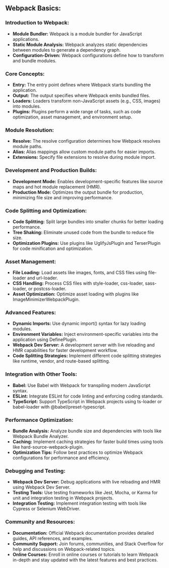 ## Webpack Basics:

### Introduction to Webpack:
- **Module Bundler:** Webpack is a module bundler for JavaScript applications.
- **Static Module Analysis:** Webpack analyzes static dependencies between modules to generate a dependency graph.
- **Configuration-Driven:** Webpack configurations define how to transform and bundle modules.

### Core Concepts:
- **Entry:** The entry point defines where Webpack starts bundling the application.
- **Output:** The output specifies where Webpack emits bundled files.
- **Loaders:** Loaders transform non-JavaScript assets (e.g., CSS, images) into modules.
- **Plugins:** Plugins perform a wide range of tasks, such as code optimization, asset management, and environment setup.

### Module Resolution:
- **Resolve:** The resolve configuration determines how Webpack resolves module paths.
- **Alias:** Alias mappings allow custom module paths for easier imports.
- **Extensions:** Specify file extensions to resolve during module import.

### Development and Production Builds:
- **Development Mode:** Enables development-specific features like source maps and hot module replacement (HMR).
- **Production Mode:** Optimizes the output bundle for production, minimizing file size and improving performance.

### Code Splitting and Optimization:
- **Code Splitting:** Split large bundles into smaller chunks for better loading performance.
- **Tree Shaking:** Eliminate unused code from the bundle to reduce file size.
- **Optimization Plugins:** Use plugins like UglifyJsPlugin and TerserPlugin for code minification and optimization.

### Asset Management:
- **File Loading:** Load assets like images, fonts, and CSS files using file-loader and url-loader.
- **CSS Handling:** Process CSS files with style-loader, css-loader, sass-loader, or postcss-loader.
- **Asset Optimization:** Optimize asset loading with plugins like ImageMinimizerWebpackPlugin.

### Advanced Features:
- **Dynamic Imports:** Use dynamic import() syntax for lazy loading modules.
- **Environment Variables:** Inject environment-specific variables into the application using DefinePlugin.
- **Webpack Dev Server:** A development server with live reloading and HMR capabilities for faster development workflow.
- **Code Splitting Strategies:** Implement different code splitting strategies like runtime, vendor, and route-based splitting.

### Integration with Other Tools:
- **Babel:** Use Babel with Webpack for transpiling modern JavaScript syntax.
- **ESLint:** Integrate ESLint for code linting and enforcing coding standards.
- **TypeScript:** Support TypeScript in Webpack projects using ts-loader or babel-loader with @babel/preset-typescript.

### Performance Optimization:
- **Bundle Analysis:** Analyze bundle size and dependencies with tools like Webpack Bundle Analyzer.
- **Caching:** Implement caching strategies for faster build times using tools like hard-source-webpack-plugin.
- **Optimization Tips:** Follow best practices to optimize Webpack configurations for performance and efficiency.

### Debugging and Testing:
- **Webpack Dev Server:** Debug applications with live reloading and HMR using Webpack Dev Server.
- **Testing Tools:** Use testing frameworks like Jest, Mocha, or Karma for unit and integration testing in Webpack projects.
- **Integration Testing:** Implement integration testing with tools like Cypress or Selenium WebDriver.

### Community and Resources:
- **Documentation:** Official Webpack documentation provides detailed guides, API references, and examples.
- **Community Support:** Join forums, communities, and Stack Overflow for help and discussions on Webpack-related topics.
- **Online Courses:** Enroll in online courses or tutorials to learn Webpack in-depth and stay updated with the latest features and best practices.
